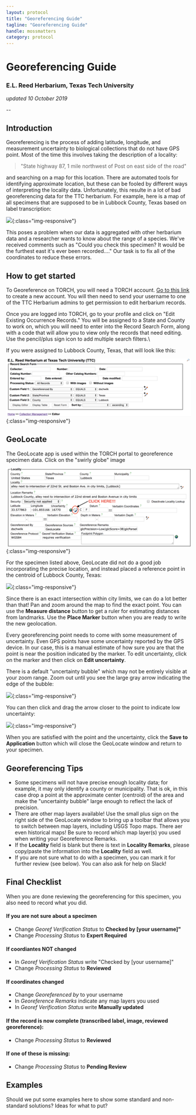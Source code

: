 ```yaml
---
layout: protocol
title: "Georeferencing Guide"
tagline: "Georeferencing Guide"
handle: mossmatters
category: protocol
---
```


# Georeferencing Guide

### E.L. Reed Herbarium, Texas Tech University

*updated 10 October 2019*

--

## Introduction

Georeferencing is the process of adding latitude, longitude, and measurement uncertainty to biological collections that do not have GPS point. Most of the time this involves taking the description of a locality:

> "State highway 87, 1 mile northwest of Post on east side of the road"

and searching on a map for this location. There are automated tools for identifying approximate location, but these can be fooled by different ways of interpreting the locality data. Unfortunately, this resulte in a lot of bad georeferencing data for the TTC herbarium. For example, here is a map of all specimens that are supposed to be in Lubbock County, Texas based on label transcription:

![](/assets/images/protocols/lubbock_map.png){:class="img-responsive"}

This poses a problem when our data is aggregated with other herbarium data and a researcher wants to know about the range of a species. We've received comments such as "Could you check this specimen? It would be the furthest east it's ever been recorded...." Our task is to fix all of the coordinates to reduce these errors.






## How to get started

To Georeference on TORCH, you will need a TORCH account. [Go to this link](http://portal.torcherbaria.org/portal/profile/newprofile.php) to create a new account. You will then need to send your username to one of the TTC Herbarium admins to get permission to edit herbarium records.

Once you are logged into TORCH, go to your profile and click on "Edit Existing Occurrence Records." You will be assigned to a State and County to work on, which you will need to enter into the Record Search Form, along with a code that will allow you to view only the records that need editing. Use the pencil/plus sign icon to add multiple search filters.\


If you were assigned to Lubbock County, Texas, that will look like this:

![](/assets/images/protocols/record_search_form.png){:class="img-responsive"}





## GeoLocate

The GeoLocate app is used within the TORCH portal to georeference specimen data. Click on the "swirly globe" image

![](/assets/images/protocols/geolocate_button.png){:class="img-responsive"}


For the specimen listed above, GeoLocate did not do a good job incorporating the precise location, and instead placed a reference point in the centroid of Lubbock County, Texas:

![](/assets/images/protocols/lubbock_centroid.png){:class="img-responsive"}

Since there is an exact intersection within city limits, we can do a lot better than that! 
Pan and zoom around the map to find the exact point.
You can use the **Measure distance** button to get a ruler for estimating distances from landmarks.
Use the **Place Marker** button when you are ready to write the new geolocation. 

Every georeferencing point needs to come with some measurement of uncertainty. Even GPS points have some uncertainty reported by the GPS device.
In our case, this is a manual estimate of how sure you are that the point is near the position indicated by the marker. To edit uncertainty, click on the marker and then click on **Edit uncertainty**. 

There is a default "uncertainty bubble" which may not be entirely visible at your zoom range.
Zoom out until you see the large gray arrow indicating the edge of the bubble:

![](/assets/images/protocols/edit_uncertainty.png){:class="img-responsive"}

You can then click and drag the arrow closer to the point to indicate low uncertainty:

![](/assets/images/protocols/low_uncertainty.png){:class="img-responsive"}

When you are satisfied with the point and the uncertainty, click the **Save to Application** button which will close the GeoLocate window and return to your specimen.


## Georeferencing Tips

- Some specimens will not have precise enough locality data; for example, it may only identify a county or municipality. That is ok, in this case drop a point at the approximate center (centroid) of the area and make the "uncertainty bubble" large enough to reflect the lack of precision. 
- There are other map layers available! Use the small plus sign on the right side of the GeoLocate window to bring up a toolbar that allows you to switch between map layers, including USGS Topo maps. There aer even historical maps! Be sure to record which map layer(s) you used when writing your Georeference Remarks.
- If the **Locality** field is blank but there is text in **Locality Remarks**, please copy/paste the information into the **Locality** field as well. 
- If you are not sure what to do with a specimen, you can mark it for further review (see below). You can also ask for help on Slack!

## Final Checklist

When you are done reviewing the georeferencing for this specimen, you also need to record what you did.

#### If you are not sure about a specimen

- Change *Georef Verification Status* to **Checked by [your username]"**
- Change *Processing Status* to **Expert Required**

#### If coordiantes NOT changed

- In *Georef Verification Status* write "Checked by [your username]"
- Change *Processing Status* to **Reviewed**

#### If coordinates changed
 
- Change *Georeferenced by* to your username
- In *Georeference Remarks* indicate any map layers you used
- In *Georef Verification Status* write **Manually updated**

#### If the record is now complete (transcribed label, image, reviewed georeference):

- Change *Processing Status* to **Reviewed**

#### **If one of these is missing:**

- Change *Processing Status* to **Pending Review**



## Examples

Should we put some examples here to show some standard and non-standard solutions? Ideas for what to put?

